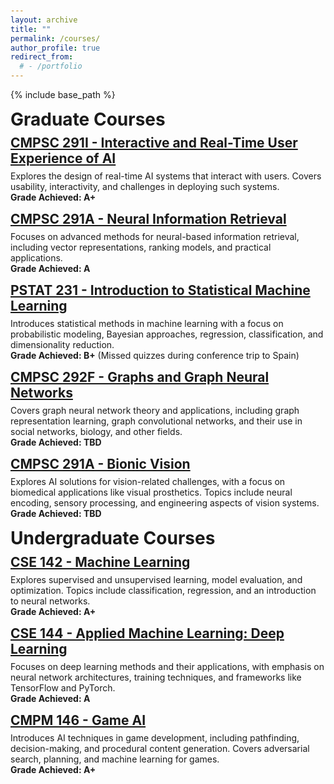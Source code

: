 ```yaml
---
layout: archive
title: ""
permalink: /courses/
author_profile: true
redirect_from:
  # - /portfolio
---
```

{% include base_path %}
<!-- <hr>  -->

<style>

  p {
      display: block;
      margin-block-start: .5em;
  }

  h1 {
      /* font-size: 1.25em; */
      margin: 0.2em 0 0.3em;
  }

  h2 {
      /* font-size: 1.25em; */
      margin: 0.2em 0 0.2em;
  }

  body {
      padding: 60px 0 0;
  }

  .author__bio {
      padding-right: 70px;
  }

  .project-container {
    display: flex;
    gap: 2rem;
    margin-bottom: 2rem;
    align-items: center;
    flex-wrap: wrap;
  }

  /* @media (max-width: 768px) {
    .project-container {
      flex-direction: column;
    }

    .project-image, .project-content {
      max-width: 100%;
    }

    .project-image {
      margin-bottom: 1rem;
    }
  } */

    @media (max-width: 768px) {
      .project-container {
        flex-direction: column;
      }

      .project-image, .project-content {
        max-width: 100%;
      }

      .project-image {
        display: none; /* Hide all images */
      }
    }
</style>


<h1>Graduate Courses</h1>
<h2 id="cmpsc291i">
  <a href="https://cs.ucsb.edu/education/courses/special-topics-seminars/special-topics-course/cmpsc-291i-interactive-and-real" target="_blank">
    CMPSC 291I - Interactive and Real-Time User Experience of AI
  </a>
</h2>
<p>
  Explores the design of real-time AI systems that interact with users. Covers usability, interactivity, and challenges in deploying such systems.
  <br><strong>Grade Achieved: A+ </strong>
</p>

<h2 id="cmpsc291a">
  <a href="https://cs.ucsb.edu/education/courses/special-topics-seminars/special-topics-course/cmpsc-291a-neural-information" target="_blank">
    CMPSC 291A - Neural Information Retrieval
  </a>
</h2>
<p>
Focuses on advanced methods for neural-based information retrieval, including vector representations, ranking models, and practical applications.
<br><strong>Grade Achieved: A </strong>
</p>

<h2 id="pstat231">
  <a href="https://catalog.ucsb.edu/courses/PSTAT%20231" target="_blank">
    PSTAT 231 - Introduction to Statistical Machine Learning
  </a>
</h2>
<p>
  Introduces statistical methods in machine learning with a focus on probabilistic modeling, Bayesian approaches, regression, classification, and dimensionality reduction.
  <br><strong>Grade Achieved: B+</strong> (Missed quizzes during conference trip to Spain)
</p>

<h2 id="cmpsc292f">
  <a href="https://cs.ucsb.edu/education/courses/special-topics-seminars/cmpsc-292f-graphs-and-graph-neural-networks" target="_blank">
    CMPSC 292F - Graphs and Graph Neural Networks
  </a>
</h2>
<p>  Covers graph neural network theory and applications, including graph representation learning, graph convolutional networks, and their use in social networks, biology, and other fields.
  <br><strong>Grade Achieved: TBD</strong>
</p>

<h2 id="bionicvision">
  <a href="https://cs.ucsb.edu/education/courses/special-topics-seminars/special-topics-course/cmpsc-291a-bionic-vision-0" target="_blank">
    CMPSC 291A - Bionic Vision
  </a>
</h2>
<p>  Explores AI solutions for vision-related challenges, with a focus on biomedical applications like visual prosthetics. Topics include neural encoding, sensory processing, and engineering aspects of vision systems.
  <br><strong>Grade Achieved: TBD</strong>
</p>

<h1>Undergraduate Courses</h1>



<h2 id="cse142">
  <a href="https://courses.engineering.ucsc.edu/courses/cse142" target="_blank">
    CSE 142 - Machine Learning
  </a>
</h2>
<p>  Explores supervised and unsupervised learning, model evaluation, and optimization. Topics include classification, regression, and an introduction to neural networks.
  <br><strong>Grade Achieved: A+</strong>
</p>

<h2 id="cse144">
  <a href="https://courses.engineering.ucsc.edu/courses/cse144" target="_blank">
    CSE 144 - Applied Machine Learning: Deep Learning
  </a>
</h2>
<p> Focuses on deep learning methods and their applications, with emphasis on neural network architectures, training techniques, and frameworks like TensorFlow and PyTorch.
  <br><strong>Grade Achieved: A</strong>
</p>

<h2 id="cmpm146">
  <a href="https://courses.engineering.ucsc.edu/courses/cmpm146" target="_blank">
    CMPM 146 - Game AI
  </a>
</h2>
<p>  Introduces AI techniques in game development, including pathfinding, decision-making, and procedural content generation. Covers adversarial search, planning, and machine learning for games.
  <br><strong>Grade Achieved: A+</strong>
</p>

<link rel="stylesheet" href="https://cdnjs.cloudflare.com/ajax/libs/font-awesome/5.15.4/css/all.min.css">
